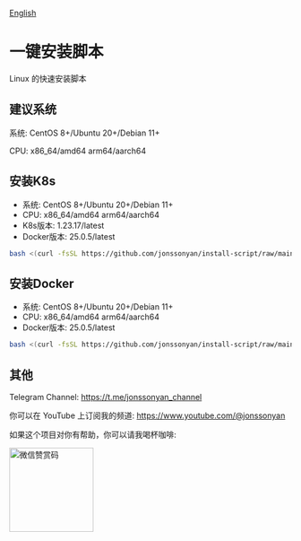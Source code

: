 [English](README.md)

# 一键安装脚本

Linux 的快速安装脚本

## 建议系统

系统: CentOS 8+/Ubuntu 20+/Debian 11+

CPU: x86_64/amd64 arm64/aarch64

## 安装K8s

- 系统: CentOS 8+/Ubuntu 20+/Debian 11+
- CPU: x86_64/amd64 arm64/aarch64
- K8s版本: 1.23.17/latest
- Docker版本: 25.0.5/latest

```bash
bash <(curl -fsSL https://github.com/jonssonyan/install-script/raw/main/k8s-install.sh)
```

## 安装Docker

- 系统: CentOS 8+/Ubuntu 20+/Debian 11+
- CPU: x86_64/amd64 arm64/aarch64
- Docker版本: 25.0.5/latest

```bash
bash <(curl -fsSL https://github.com/jonssonyan/install-script/raw/main/docker-install.sh)
```

## 其他

Telegram Channel: https://t.me/jonssonyan_channel

你可以在 YouTube 上订阅我的频道: https://www.youtube.com/@jonssonyan

如果这个项目对你有帮助，你可以请我喝杯咖啡:

<img src="https://github.com/jonssonyan/install-script/assets/46235235/cce90c48-27d3-492c-af3e-468b656bdd06" width="150" alt="微信赞赏码" title="微信赞赏码"/>
